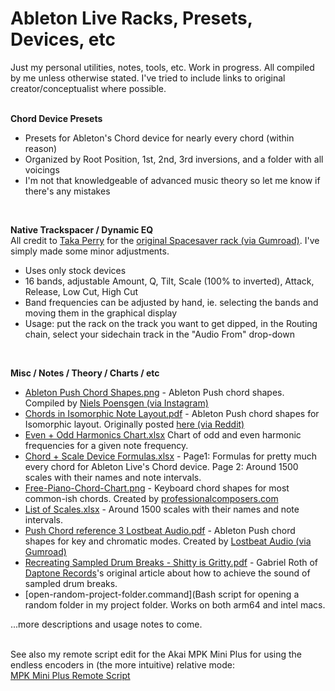 # Ableton Live Racks, Presets, Devices, etc
Just my personal utilities, notes, tools, etc. Work in progress.
All compiled by me unless otherwise stated. I've tried to include links to original creator/conceptualist where possible.
<br>
<br>

**Chord Device Presets**
- Presets for Ableton's Chord device for nearly every chord (within reason)
- Organized by Root Position, 1st, 2nd, 3rd inversions, and a folder with all voicings
- I'm not that knowledgeable of advanced music theory so let me know if there's any mistakes
<br>

**Native Trackspacer / Dynamic EQ**<br>
All credit to [Taka Perry](https://takaperry.gumroad.com/) for the [original Spacesaver rack (via Gumroad)](https://takaperry.gumroad.com/l/qxuqw). I've simply made some minor adjustments.
- Uses only stock devices
- 16 bands, adjustable Amount, Q, Tilt, Scale (100% to inverted), Attack, Release, Low Cut, High Cut
- Band frequencies can be adjusted by hand, ie. selecting the bands and moving them in the graphical display
- Usage: put the rack on the track you want to get dipped, in the Routing chain, select your sidechain track in the "Audio From" drop-down
<br>

**Misc / Notes / Theory / Charts / etc**
- [Ableton Push Chord Shapes.png](https://github.com/YYYIKES/Ableton-Live-Racks-and-Misc-Resources/blob/main/Misc/Ableton%20Push%20Chord%20Shapes.png) - Ableton Push chord shapes. Compiled by [Niels Poensgen (via Instagram)](https://www.instagram.com/nielspoensgen/)
- [Chords in Isomorphic Note Layout.pdf](https://github.com/YYYIKES/Ableton-Live-Racks-and-Misc-Resources/blob/main/Misc/Chords%20in%20Isomorphic%20Note%20Layout.pdf) - Ableton Push chord shapes for Isomorphic layout. Originally posted [here (via Reddit)](https://old.reddit.com/r/ableton/comments/1aeupvd/chords_in_isomorphic_note_layout_for_push/)
- [Even + Odd Harmonics Chart.xlsx](https://github.com/YYYIKES/Ableton-Live-Racks-and-Misc-Resources/blob/main/Misc/Even%20%2B%20Odd%20Harmonics%20Chart.xlsx) Chart of odd and even harmonic frequencies for a given note frequency.
- [Chord + Scale Device Formulas.xlsx](https://github.com/YYYIKES/Ableton-Live-Racks-and-Misc-Resources/blob/main/Misc/Chord%20%2B%20Scale%20Device%20Formulas.xlsx) - Page1: Formulas for pretty much every chord for Ableton Live's Chord device. Page 2: Around 1500 scales with their names and note intervals.
- [Free-Piano-Chord-Chart.png](https://github.com/YYYIKES/Ableton-Live-Racks-and-Misc-Resources/blob/main/Misc/Free-Piano-Chord-Chart.png) - Keyboard chord shapes for most common-ish chords. Created by [professionalcomposers.com](professionalcomposers.com)
- [List of Scales.xlsx](https://github.com/YYYIKES/Ableton-Live-Racks-and-Misc-Resources/blob/main/Misc/List%20of%20Scales.xlsx) - Around 1500 scales with their names and note intervals.
- [Push Chord reference 3 Lostbeat Audio.pdf](https://github.com/YYYIKES/Ableton-Live-Racks-and-Misc-Resources/blob/main/Misc/Push%20Chord%20reference%203%20Lostbeat%20Audio.pdf) - Ableton Push chord shapes for key and chromatic modes. Created by [Lostbeat Audio (via Gumroad)](https://lostbeat.gumroad.com/)
- [Recreating Sampled Drum Breaks - Shitty is Gritty.pdf](https://github.com/YYYIKES/Ableton-Live-Racks-and-Misc-Resources/blob/main/Misc/Recreating%20Sampled%20Drum%20Breaks%20-%20Shitty%20is%20Gritty.pdf) - Gabriel Roth of [Daptone Records](https://daptonerecords.com/)'s original article about how to achieve the sound of sampled drum breaks.
- [open-random-project-folder.command](Bash script for opening a random folder in my project folder. Works on both arm64 and intel macs.

...more descriptions and usage notes to come. 
<br>
<br>

See also my remote script edit for the Akai MPK Mini Plus for using the endless encoders in (the more intuitive) relative mode:
<br><a href="https://github.com/YYYIKES/MPK-Mini-Plus-Relative-Encoders-Live-11">MPK Mini Plus Remote Script </a>
